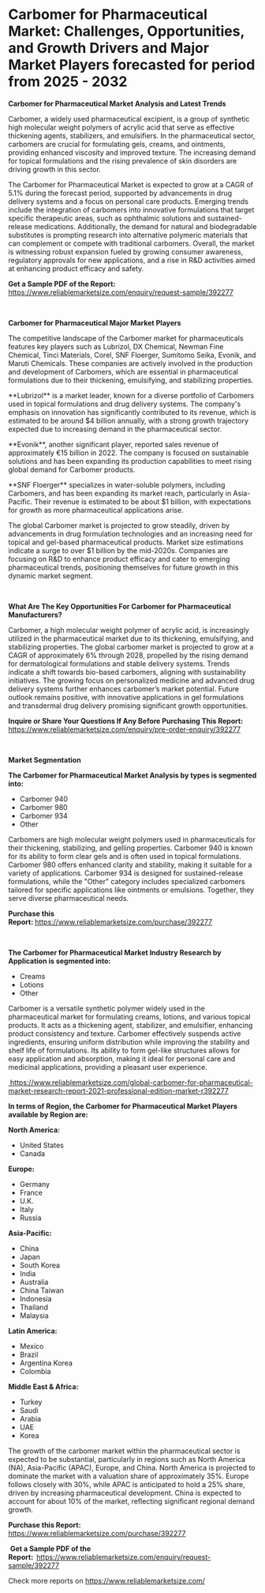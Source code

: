 <p><h1>Carbomer for Pharmaceutical Market: Challenges, Opportunities, and Growth Drivers and Major Market Players forecasted for period from 2025 - 2032</h1></p><p><strong>Carbomer for Pharmaceutical Market Analysis and Latest Trends</strong></p>
<p><p>Carbomer, a widely used pharmaceutical excipient, is a group of synthetic high molecular weight polymers of acrylic acid that serve as effective thickening agents, stabilizers, and emulsifiers. In the pharmaceutical sector, carbomers are crucial for formulating gels, creams, and ointments, providing enhanced viscosity and improved texture. The increasing demand for topical formulations and the rising prevalence of skin disorders are driving growth in this sector.</p><p>The Carbomer for Pharmaceutical Market is expected to grow at a CAGR of 5.1% during the forecast period, supported by advancements in drug delivery systems and a focus on personal care products. Emerging trends include the integration of carbomers into innovative formulations that target specific therapeutic areas, such as ophthalmic solutions and sustained-release medications. Additionally, the demand for natural and biodegradable substitutes is prompting research into alternative polymeric materials that can complement or compete with traditional carbomers. Overall, the market is witnessing robust expansion fueled by growing consumer awareness, regulatory approvals for new applications, and a rise in R&D activities aimed at enhancing product efficacy and safety.</p></p>
<p><strong>Get a Sample PDF of the Report:&nbsp;</strong> <a href="https://www.reliablemarketsize.com/enquiry/request-sample/392277?utm_campaign=3226&utm_medium=2&utm_source=Github&utm_content=ia&utm_term=29032025&utm_id=carbomer-for-pharmaceutical">https://www.reliablemarketsize.com/enquiry/request-sample/392277</a></p>
<p>&nbsp;</p>
<p><strong>Carbomer for Pharmaceutical Major Market Players</strong></p>
<p><p>The competitive landscape of the Carbomer market for pharmaceuticals features key players such as Lubrizol, DX Chemical, Newman Fine Chemical, Tinci Materials, Corel, SNF Floerger, Sumitomo Seika, Evonik, and Maruti Chemicals. These companies are actively involved in the production and development of Carbomers, which are essential in pharmaceutical formulations due to their thickening, emulsifying, and stabilizing properties.</p><p>**Lubrizol** is a market leader, known for a diverse portfolio of Carbomers used in topical formulations and drug delivery systems. The company's emphasis on innovation has significantly contributed to its revenue, which is estimated to be around $4 billion annually, with a strong growth trajectory expected due to increasing demand in the pharmaceutical sector.</p><p>**Evonik**, another significant player, reported sales revenue of approximately €15 billion in 2022. The company is focused on sustainable solutions and has been expanding its production capabilities to meet rising global demand for Carbomer products.</p><p>**SNF Floerger** specializes in water-soluble polymers, including Carbomers, and has been expanding its market reach, particularly in Asia-Pacific. Their revenue is estimated to be about $1 billion, with expectations for growth as more pharmaceutical applications arise.</p><p>The global Carbomer market is projected to grow steadily, driven by advancements in drug formulation technologies and an increasing need for topical and gel-based pharmaceutical products. Market size estimations indicate a surge to over $1 billion by the mid-2020s. Companies are focusing on R&D to enhance product efficacy and cater to emerging pharmaceutical trends, positioning themselves for future growth in this dynamic market segment.</p></p>
<p>&nbsp;</p>
<p><strong>What Are The Key Opportunities For Carbomer for Pharmaceutical Manufacturers?</strong></p>
<p><p>Carbomer, a high molecular weight polymer of acrylic acid, is increasingly utilized in the pharmaceutical market due to its thickening, emulsifying, and stabilizing properties. The global carbomer market is projected to grow at a CAGR of approximately 6% through 2028, propelled by the rising demand for dermatological formulations and stable delivery systems. Trends indicate a shift towards bio-based carbomers, aligning with sustainability initiatives. The growing focus on personalized medicine and advanced drug delivery systems further enhances carbomer’s market potential. Future outlook remains positive, with innovative applications in gel formulations and transdermal drug delivery promising significant growth opportunities.</p></p>
<p><strong>Inquire or Share Your Questions If Any Before Purchasing This Report:</strong> <a href="https://www.reliablemarketsize.com/enquiry/pre-order-enquiry/392277?utm_campaign=3226&utm_medium=2&utm_source=Github&utm_content=ia&utm_term=29032025&utm_id=carbomer-for-pharmaceutical">https://www.reliablemarketsize.com/enquiry/pre-order-enquiry/392277</a></p>
<p>&nbsp;</p>
<p><strong>Market Segmentation</strong></p>
<p><strong>The Carbomer for Pharmaceutical Market Analysis by types is segmented into:</strong></p>
<p><ul><li>Carbomer 940</li><li>Carbomer 980</li><li>Carbomer 934</li><li>Other</li></ul></p>
<p><p>Carbomers are high molecular weight polymers used in pharmaceuticals for their thickening, stabilizing, and gelling properties. Carbomer 940 is known for its ability to form clear gels and is often used in topical formulations. Carbomer 980 offers enhanced clarity and stability, making it suitable for a variety of applications. Carbomer 934 is designed for sustained-release formulations, while the "Other" category includes specialized carbomers tailored for specific applications like ointments or emulsions. Together, they serve diverse pharmaceutical needs.</p></p>
<p><strong>Purchase this Report:&nbsp;</strong><a href="https://www.reliablemarketsize.com/purchase/392277?utm_campaign=3226&utm_medium=2&utm_source=Github&utm_content=ia&utm_term=29032025&utm_id=carbomer-for-pharmaceutical">https://www.reliablemarketsize.com/purchase/392277</a></p>
<p>&nbsp;</p>
<p><strong>The Carbomer for Pharmaceutical Market Industry Research by Application is segmented into:</strong></p>
<p><ul><li>Creams</li><li>Lotions</li><li>Other</li></ul></p>
<p><p>Carbomer is a versatile synthetic polymer widely used in the pharmaceutical market for formulating creams, lotions, and various topical products. It acts as a thickening agent, stabilizer, and emulsifier, enhancing product consistency and texture. Carbomer effectively suspends active ingredients, ensuring uniform distribution while improving the stability and shelf life of formulations. Its ability to form gel-like structures allows for easy application and absorption, making it ideal for personal care and medicinal applications, providing a pleasant user experience.</p></p>
<p><a href="https://www.reliablemarketsize.com/global-carbomer-for-pharmaceutical-market-research-report-2021-professional-edition-market-r392277?utm_campaign=3226&utm_medium=2&utm_source=Github&utm_content=ia&utm_term=29032025&utm_id=carbomer-for-pharmaceutical">&nbsp;https://www.reliablemarketsize.com/global-carbomer-for-pharmaceutical-market-research-report-2021-professional-edition-market-r392277</a></p>
<p><strong>In terms of Region, the Carbomer for Pharmaceutical Market Players available by Region are:</strong></p>
<p>
    <p> <strong> North America: </strong>
        <ul>
            <li>United States</li>
            <li>Canada</li>
        </ul>
        </p> 
    <p> <strong> Europe: </strong>
        <ul>
            <li>Germany</li>
            <li>France</li>
            <li>U.K.</li>
            <li>Italy</li>
            <li>Russia</li>
        </ul>
        </p> 
    <p> <strong> Asia-Pacific: </strong>
        <ul>
            <li>China</li>
            <li>Japan</li>
            <li>South Korea</li>
            <li>India</li>
            <li>Australia</li>
            <li>China Taiwan</li>
            <li>Indonesia</li>
            <li>Thailand</li>
            <li>Malaysia</li>
        </ul>
        </p> 
    <p> <strong> Latin America: </strong>
        <ul>
            <li>Mexico</li>
            <li>Brazil</li>
            <li>Argentina Korea</li>
            <li>Colombia</li>
        </ul>
        </p> 
    <p> <strong> Middle East & Africa: </strong>
        <ul>
            <li>Turkey</li>
            <li>Saudi</li>
            <li>Arabia</li>
            <li>UAE</li>
            <li>Korea</li>
        </ul>
    </p>
    </p>
<p><p>The growth of the carbomer market within the pharmaceutical sector is expected to be substantial, particularly in regions such as North America (NA), Asia-Pacific (APAC), Europe, and China. North America is projected to dominate the market with a valuation share of approximately 35%. Europe follows closely with 30%, while APAC is anticipated to hold a 25% share, driven by increasing pharmaceutical development. China is expected to account for about 10% of the market, reflecting significant regional demand growth.</p></p>
<p><strong>Purchase this Report: </strong><a href="https://www.reliablemarketsize.com/purchase/392277?utm_campaign=3226&utm_medium=2&utm_source=Github&utm_content=ia&utm_term=29032025&utm_id=carbomer-for-pharmaceutical">https://www.reliablemarketsize.com/purchase/392277</a></p>
<p>&nbsp;<strong>Get a Sample PDF of the Report:&nbsp;&nbsp;</strong><a href="https://www.reliablemarketsize.com/enquiry/request-sample/392277?utm_campaign=3226&utm_medium=2&utm_source=Github&utm_content=ia&utm_term=29032025&utm_id=carbomer-for-pharmaceutical">https://www.reliablemarketsize.com/enquiry/request-sample/392277</a></p>
<p><strong></strong></p>
<p>Check more reports on <a href="https://www.reliablemarketsize.com/?utm_campaign=3226&utm_medium=2&utm_source=Github&utm_content=ia&utm_term=29032025&utm_id=carbomer-for-pharmaceutical">https://www.reliablemarketsize.com/</a></p>